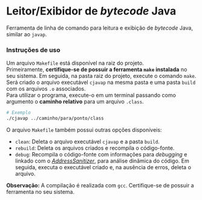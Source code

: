 # Leitor/Exibidor de *bytecode* Java

Ferramenta de linha de comando para leitura e exibição de *bytecode* Java, similar ao `javap`.

### Instruções de uso
Um arquivo `Makefile` está disponível na raiz do projeto.\
Primeiramente, **certifique-se de possuir a ferramenta `make` instalada** no seu sistema. Em seguida, na pasta raiz do projeto, execute o comando `make`. Será criado o arquivo executável `cjavap` na mesma pasta e uma pasta `build` com os arquivos `.o` associados.\
Para utilizar o programa, execute-o em um terminal passando como argumento o **caminho relativo** para um arquivo `.class`.
```bash
# Exemplo
./cjavap ../caminho/para/ponto/class
```
O arquivo `Makefile` também possui outras opções disponíveis:
- `clean`: Deleta o arquivo executável `cjavap` e a pasta `build`.
- `rebuild`: Deleta os arquivos criados e recompila o código-fonte.
- `debug`: Recompila o código-fonte com informações para *debugging* e linkado com o [*AddressSanitizer*](https://github.com/google/sanitizers/wiki/AddressSanitizer), para análise dinâmica do código. Em seguida, executa o executável criado e, na ausência de erros, deleta o arquivo.
  
**Observação:** A compilação é realizada com `gcc`. Certifique-se de possuir a ferramenta no seu sistema.